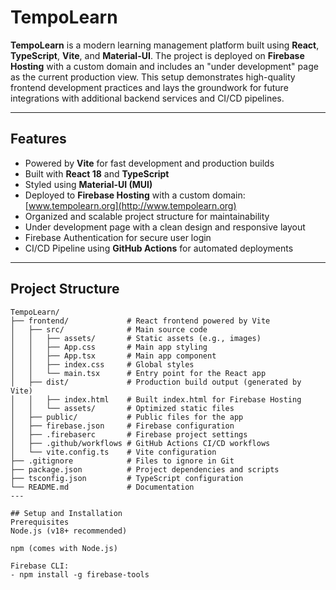 # TempoLearn

**TempoLearn** is a modern learning management platform built using **React**, **TypeScript**, **Vite**, and **Material-UI**. The project is deployed on **Firebase Hosting** with a custom domain and includes an "under development" page as the current production view. This setup demonstrates high-quality frontend development practices and lays the groundwork for future integrations with additional backend services and CI/CD pipelines.

---

## Features

- Powered by **Vite** for fast development and production builds  
- Built with **React 18** and **TypeScript**  
- Styled using **Material-UI (MUI)**  
- Deployed to **Firebase Hosting** with a custom domain: [www.tempolearn.org](http://www.tempolearn.org)  
- Organized and scalable project structure for maintainability  
- Under development page with a clean design and responsive layout  
- Firebase Authentication for secure user login  
- CI/CD Pipeline using **GitHub Actions** for automated deployments  

---

## Project Structure

```plaintext
TempoLearn/
├── frontend/             # React frontend powered by Vite
│   ├── src/              # Main source code
│   │   ├── assets/       # Static assets (e.g., images)
│   │   ├── App.css       # Main app styling
│   │   ├── App.tsx       # Main app component
│   │   ├── index.css     # Global styles
│   │   └── main.tsx      # Entry point for the React app
│   ├── dist/             # Production build output (generated by Vite)
│   │   ├── index.html    # Built index.html for Firebase Hosting
│   │   └── assets/       # Optimized static files
│   ├── public/           # Public files for the app
│   ├── firebase.json     # Firebase configuration
│   ├── .firebaserc       # Firebase project settings
│   ├── .github/workflows # GitHub Actions CI/CD workflows
│   └── vite.config.ts    # Vite configuration
├── .gitignore            # Files to ignore in Git
├── package.json          # Project dependencies and scripts
├── tsconfig.json         # TypeScript configuration
└── README.md             # Documentation
---

## Setup and Installation
Prerequisites
Node.js (v18+ recommended)

npm (comes with Node.js)

Firebase CLI:
- npm install -g firebase-tools

